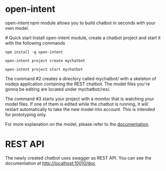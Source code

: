 # open-intent

open-intent npm module allows you to build chatbot in seconds with your own model.

# Quick start
Install open-intent module, create a chatbot project and start it with the following commands

    npm install -g open-intent

    open-intent project create mychatbot

    open-intent project start mychatbot

The command #2 creates a directory called mychatbot/ with a skeleton of nodejs application containing the REST chatbot. The model files you're gonna be editing are located under mychatbot/res/.

The command #3 starts your project with a monitor that is watching your model files. If one of them is edited while the chatbot is running, it will restart automatically to take the new model into account. This is intended for prototyping only.

For more explanation on the model, please refer to the [documentation](https://github.com/open-intent-io/open-intent/wiki).

# REST API

The newly created chatbot uses swagger as REST API. You can see the documentation at [http://localhost:10010/doc](http://localhost:8080/docs)
